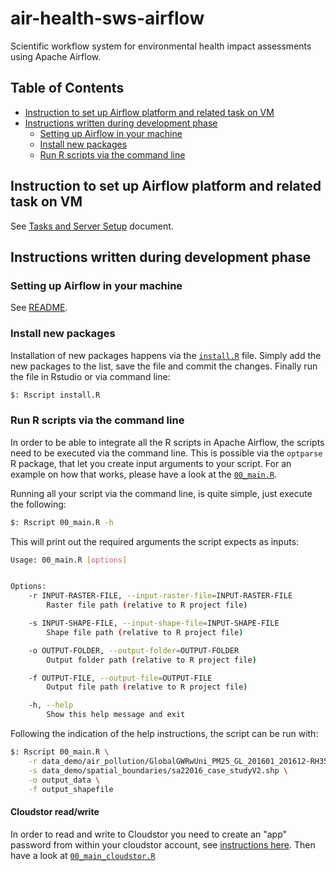 # air-health-sws-airflow
Scientific workflow system for environmental health impact assessments using Apache Airflow.

## Table of Contents

* [Instruction to set up Airflow platform and related task on VM](#instruction-to-set-up-airflow-platform-and-related-task-on-vm)
* [Instructions written during development phase](#instructions-written-during-development-phase)
    + [Setting up Airflow in your machine](#setting-up-airflow-in-your-machine)
    + [Install new packages](#install-new-packages)
    + [Run R scripts via the command line](#run-r-scripts-via-the-command-line)

## Instruction to set up Airflow platform and related task on VM

See [Tasks and Server Setup](./TASKS_AND_SERVER_SETUP.md) document.

## Instructions written during development phase

### Setting up Airflow in your machine

See [README](./air-flow-local-test/README.md).

### Install new packages

Installation of new packages happens via the [`install.R`](./test_scripts/install.R) file. Simply add the new packages to the list, save the file and commit the changes. Finally run the file in Rstudio or via command line:

```bash
$: Rscript install.R
```

### Run R scripts via the command line

In order to be able to integrate all the R scripts in Apache Airflow, the scripts need to be executed via the command line. This is possible via the `optparse` R package, that let you create input arguments to your script. For an example on how that works, please have a look at the [`00_main.R`](./test_scripts/00_main.R).


Running all your script via the command line, is quite simple, just execute the following:

```bash
$: Rscript 00_main.R -h
```

This will print out the required arguments the script expects as inputs:

```bash
Usage: 00_main.R [options]


Options:
    -r INPUT-RASTER-FILE, --input-raster-file=INPUT-RASTER-FILE
        Raster file path (relative to R project file)

    -s INPUT-SHAPE-FILE, --input-shape-file=INPUT-SHAPE-FILE
        Shape file path (relative to R project file)

    -o OUTPUT-FOLDER, --output-folder=OUTPUT-FOLDER
        Output folder path (relative to R project file)

    -f OUTPUT-FILE, --output-file=OUTPUT-FILE
        Output file path (relative to R project file)

    -h, --help
        Show this help message and exit
```

Following the indication of the help instructions, the script can be run with:

```bash
$: Rscript 00_main.R \
    -r data_demo/air_pollution/GlobalGWRwUni_PM25_GL_201601_201612-RH35-NoNegs_AUS_20180618.tif \
    -s data_demo/spatial_boundaries/sa22016_case_studyV2.shp \
    -o output_data \
    -f output_shapefile
```

#### Cloudstor read/write

In order to read and write to Cloudstor you need to create an "app" password from within your cloudstor account, see [instructions here](https://support.aarnet.edu.au/hc/en-us/articles/236034707-How-do-I-manage-change-my-passwords-). Then have a look at [`00_main_cloudstor.R`](./test_scripts/00_main_cloudstor.R)

